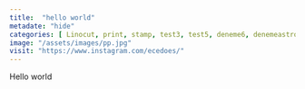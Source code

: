 ```yaml
---
title:  "hello world"
metadate: "hide"
categories: [ Linocut, print, stamp, test3, test5, deneme6, denemeastro, billur34 ]
image: "/assets/images/pp.jpg"
visit: "https://www.instagram.com/ecedoes/"
---
```

Hello world